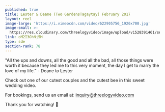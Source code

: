```yaml
---
published: true
title: Lester & Deane (Two GardensTagaytay) February 2017
layout: reel
image-large: 'https://i.vimeocdn.com/video/622905756_1920x700.jpg'
image-small: >-
  https://res.cloudinary.com/threelogyvideo/image/upload/v1528391461/sde/Lester_a.jpg
link: oM2I3OhNj5M
type: sde
section-rank: 78
---
```

"All the ups and downs, all the good and all the bad, all those things were worth it because they led me to this very moment, the day I get to marry the love of my life." - Deane to Lester

Check out one of our cutest couples and the cutest bee in this sweet wedding video.

For bookings, send us an email at: inquiry@threelogyvideo.com

Thank you for watching! 🙂
